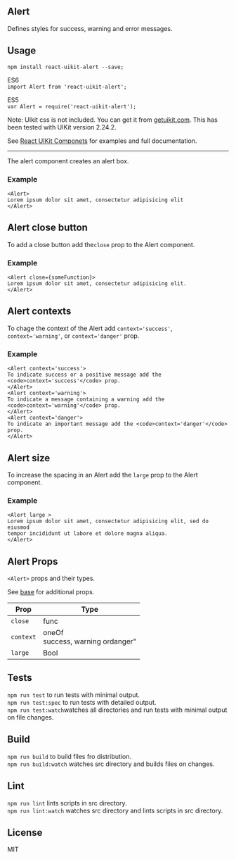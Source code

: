 <div><section><h1>Alert</h1><p>Defines styles for success, warning and error messages.</p></section><section><h2>Usage</h2><p><code>npm install react-uikit-alert --save;</code></p><p>ES6 <br/><code>import Alert from &#x27;react-uikit-alert&#x27;;</code><br/></p><p>ES5 <br/><code>var Alert = require(&#x27;react-uikit-alert&#x27;);</code></p><p><span class="uk-badge  uk-badge-danger">Note:</span>  UIkit css is not included. You can get it from <a href="http://getuikit.com/">getuikit.com</a>. This has been tested with UIKit version 2.24.2.</p><p>See <a href="http://otissv.github.io/react-uikit-components">React UIKit Componets</a> for examples and full documentation.</p><hr class="uk-article-divider"/><p>The alert component creates an alert box.</p><h3>Example</h3><pre><code>&lt;Alert&gt;
Lorem ipsum dolor sit amet, consectetur adipisicing elit
&lt;/Alert&gt;
</code></pre></section><section><h2>Alert close button</h2><p>To add a close button add the<code>close</code> prop to the Alert component.</p><h3>Example</h3><pre><code>&lt;Alert close={someFunction}&gt;
Lorem ipsum dolor sit amet, consectetur adipisicing elit.
&lt;/Alert&gt;
</code></pre></section><section><h2>Alert contexts</h2><p>To chage the context of the Alert add <code>context=&#x27;success&#x27;</code>, <code>context=&#x27;warning&#x27;</code>, or <code>context=&#x27;danger&#x27;</code> prop.</p><h3>Example</h3><pre><code>&lt;Alert context=&#x27;success&#x27;&gt;
To indicate success or a positive message add the &lt;code&gt;context=&#x27;success&#x27;&lt;/code&gt; prop.
&lt;/Alert&gt;
&lt;Alert context=&#x27;warning&#x27;&gt;
To indicate a message containing a warning add the &lt;code&gt;context=&#x27;warning&#x27;&lt;/code&gt; prop.
&lt;/Alert&gt;
&lt;Alert context=&#x27;danger&#x27;&gt;
To indicate an important message add the &lt;code&gt;context=&#x27;danger&#x27;&lt;/code&gt; prop.
&lt;/Alert&gt;
</code></pre></section><section><h2>Alert size</h2><p>To increase the spacing in an Alert add the <code>large</code> prop to the Alert component.</p><h3>Example</h3><pre><code>&lt;Alert large &gt;
Lorem ipsum dolor sit amet, consectetur adipisicing elit, sed do eiusmod
tempor incididunt ut labore et dolore magna aliqua.
&lt;/Alert&gt;
</code></pre></section><section><h2>Alert Props</h2><p><code>&lt;Alert&gt;</code> props and their types.</p><p>See <a href="https://github.com/otissv/react-uikit-base">base</a> for additional props.</p><table class="uk-table"><thead><tr><th>Prop</th><th>Type</th></tr></thead><tbody><tr><td><code>close</code></td><td>func</td></tr><tr><td><code>context</code></td><td>oneOf <br/>success, warning ordanger&quot;</td></tr><tr><td><code>large</code></td><td>Bool</td></tr></tbody></table></section><section><h2>Tests</h2><p><code>npm run test</code> to run tests with minimal output.<br/><code>npm run test:spec</code> to run tests with detailed output.<br/><code>npm run test:watch</code>watches all directories and run tests with minimal output on file changes.<br/></p></section><section><h2>Build</h2><p><code>npm run build</code> to build files fro distribution.<br/><code>npm run build:watch</code> watches src directory and builds files on changes.<br/></p></section><section><h2>Lint</h2><p><code>npm run lint</code> lints scripts in src directory.<br/><code>npm run lint:watch</code> watches src directory and lints scripts in src directory.<br/></p></section><section><h2>License</h2><p>MIT</p></section></div>